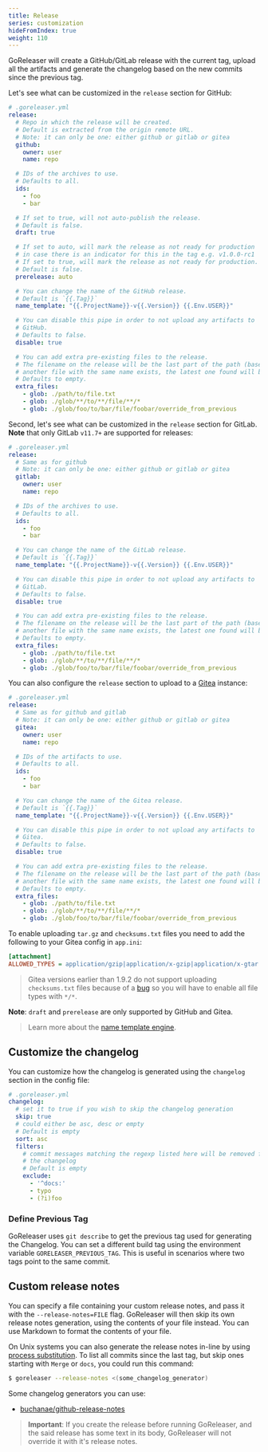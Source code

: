```yaml
---
title: Release
series: customization
hideFromIndex: true
weight: 110
---
```


GoReleaser will create a GitHub/GitLab release with the current tag, upload all
the artifacts and generate the changelog based on the new commits since the
previous tag.

Let's see what can be customized in the `release` section for GitHub:

```yml
# .goreleaser.yml
release:
  # Repo in which the release will be created.
  # Default is extracted from the origin remote URL.
  # Note: it can only be one: either github or gitlab or gitea
  github:
    owner: user
    name: repo

  # IDs of the archives to use.
  # Defaults to all.
  ids:
    - foo
    - bar

  # If set to true, will not auto-publish the release.
  # Default is false.
  draft: true

  # If set to auto, will mark the release as not ready for production
  # in case there is an indicator for this in the tag e.g. v1.0.0-rc1
  # If set to true, will mark the release as not ready for production.
  # Default is false.
  prerelease: auto

  # You can change the name of the GitHub release.
  # Default is `{{.Tag}}`
  name_template: "{{.ProjectName}}-v{{.Version}} {{.Env.USER}}"

  # You can disable this pipe in order to not upload any artifacts to
  # GitHub.
  # Defaults to false.
  disable: true

  # You can add extra pre-existing files to the release.
  # The filename on the release will be the last part of the path (base). If
  # another file with the same name exists, the latest one found will be used.
  # Defaults to empty.
  extra_files:
    - glob: ./path/to/file.txt
    - glob: ./glob/**/to/**/file/**/*
    - glob: ./glob/foo/to/bar/file/foobar/override_from_previous
```

Second, let's see what can be customized in the `release` section for GitLab.
**Note** that only GitLab `v11.7+` are supported for releases:

```yml
# .goreleaser.yml
release:
  # Same as for github
  # Note: it can only be one: either github or gitlab or gitea
  gitlab:
    owner: user
    name: repo

  # IDs of the archives to use.
  # Defaults to all.
  ids:
    - foo
    - bar

  # You can change the name of the GitLab release.
  # Default is `{{.Tag}}`
  name_template: "{{.ProjectName}}-v{{.Version}} {{.Env.USER}}"

  # You can disable this pipe in order to not upload any artifacts to
  # GitLab.
  # Defaults to false.
  disable: true

  # You can add extra pre-existing files to the release.
  # The filename on the release will be the last part of the path (base). If
  # another file with the same name exists, the latest one found will be used.
  # Defaults to empty.
  extra_files:
    - glob: ./path/to/file.txt
    - glob: ./glob/**/to/**/file/**/*
    - glob: ./glob/foo/to/bar/file/foobar/override_from_previous
```

You can also configure the `release` section to upload to a [Gitea](https://gitea.io) instance:
```yml
# .goreleaser.yml
release:
  # Same as for github and gitlab
  # Note: it can only be one: either github or gitlab or gitea
  gitea:
    owner: user
    name: repo

  # IDs of the artifacts to use.
  # Defaults to all.
  ids:
    - foo
    - bar

  # You can change the name of the Gitea release.
  # Default is `{{.Tag}}`
  name_template: "{{.ProjectName}}-v{{.Version}} {{.Env.USER}}"

  # You can disable this pipe in order to not upload any artifacts to
  # Gitea.
  # Defaults to false.
  disable: true

  # You can add extra pre-existing files to the release.
  # The filename on the release will be the last part of the path (base). If
  # another file with the same name exists, the latest one found will be used.
  # Defaults to empty.
  extra_files:
    - glob: ./path/to/file.txt
    - glob: ./glob/**/to/**/file/**/*
    - glob: ./glob/foo/to/bar/file/foobar/override_from_previous
```

To enable uploading `tar.gz` and `checksums.txt` files you need to add the following to your Gitea config in `app.ini`:
```ini
[attachment]
ALLOWED_TYPES = application/gzip|application/x-gzip|application/x-gtar|application/x-tgz|application/x-compressed-tar|text/plain
```

> Gitea versions earlier than 1.9.2 do not support uploading `checksums.txt` files because of a [bug](https://github.com/go-gitea/gitea/issues/7882)
so you will have to enable all file types with `*/*`.

**Note**: `draft` and `prerelease` are only supported by GitHub and Gitea.

> Learn more about the [name template engine](/templates).

## Customize the changelog

You can customize how the changelog is generated using the
`changelog` section in the config file:

```yaml
# .goreleaser.yml
changelog:
  # set it to true if you wish to skip the changelog generation
  skip: true
  # could either be asc, desc or empty
  # Default is empty
  sort: asc
  filters:
    # commit messages matching the regexp listed here will be removed from
    # the changelog
    # Default is empty
    exclude:
      - '^docs:'
      - typo
      - (?i)foo
```

### Define Previous Tag

GoReleaser uses `git describe` to get the previous tag used for generating the Changelog.
You can set a different build tag using the environment variable `GORELEASER_PREVIOUS_TAG`.
This is useful in scenarios where two tags point to the same commit.

## Custom release notes

You can specify a file containing your custom release notes, and
pass it with the `--release-notes=FILE` flag.
GoReleaser will then skip its own release notes generation,
using the contents of your file instead.
You can use Markdown to format the contents of your file.

On Unix systems you can also generate the release notes in-line by using
[process substitution](https://en.wikipedia.org/wiki/Process_substitution).
To list all commits since the last tag, but skip ones starting with `Merge` or
`docs`, you could run this command:

```sh
$ goreleaser --release-notes <(some_changelog_generator)
```

Some changelog generators you can use:

- [buchanae/github-release-notes](https://github.com/buchanae/github-release-notes)

> **Important**: If you create the release before running GoReleaser, and the
> said release has some text in its body, GoReleaser will not override it with
> it's release notes.

